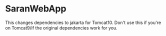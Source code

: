# SaranWebApp
This changes dependencies to jakarta for Tomcat10. Don't use this if you're on Tomcat9/if the original dependencies work for you.
